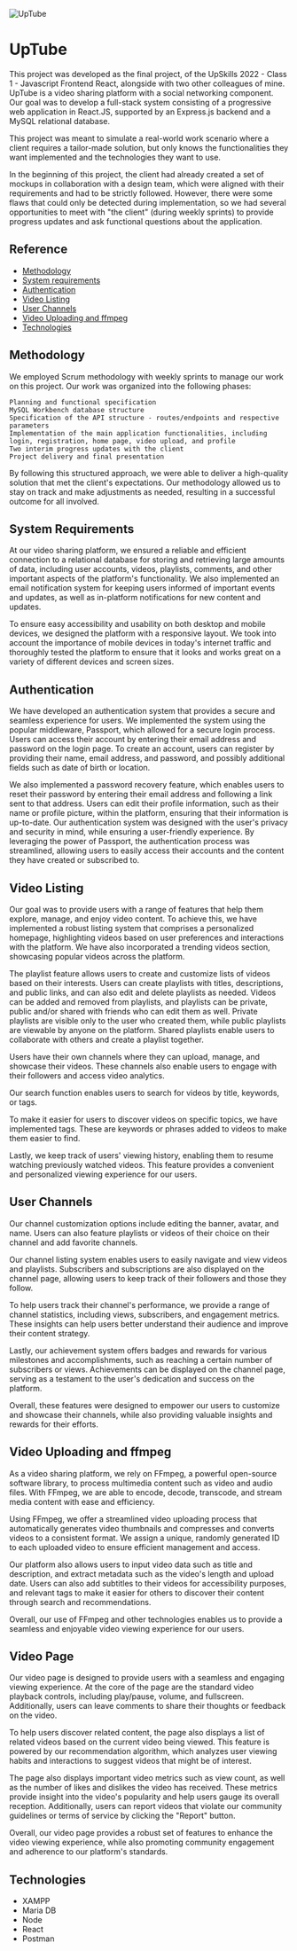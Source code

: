 ![UpTube](uptube.png)

# UpTube

This project was developed as the final project, of the UpSkills 2022 - Class 1 - Javascript Frontend React, alongside with two other colleagues of mine.
UpTube is a video sharing platform with a social networking component. Our goal was to develop a full-stack system consisting of a progressive web application in React.JS, supported by an Express.js backend and a MySQL relational database.

This project was meant to simulate a real-world work scenario where a client requires a tailor-made solution, but only knows the functionalities they want implemented and the technologies they want to use.

In the beginning of this project, the client had already created a set of mockups in collaboration with a design team, which were aligned with their requirements and had to be strictly followed. However, there were some flaws that could only be detected during implementation, so we had several opportunities to meet with "the client" (during weekly sprints) to provide progress updates and ask functional questions about the application. 


## Reference

- [Methodology](#Methodology)
- [System requirements](#SystemRequirements)
- [Authentication](#Authentication)
- [Video Listing](#VideoListing)
- [User Channels](#UserChannels)
- [Video Uploading and ffmpeg](#VideoUploadingandffmpeg)
- [Technologies](#Technologies)


## Methodology

We employed Scrum methodology with weekly sprints to manage our work on this project. Our work was organized into the following phases:

    Planning and functional specification
    MySQL Workbench database structure
    Specification of the API structure - routes/endpoints and respective parameters
    Implementation of the main application functionalities, including login, registration, home page, video upload, and profile
    Two interim progress updates with the client
    Project delivery and final presentation

By following this structured approach, we were able to deliver a high-quality solution that met the client's expectations. Our methodology allowed us to stay on track and make adjustments as needed, resulting in a successful outcome for all involved.

## System Requirements

At our video sharing platform, we ensured a reliable and efficient connection to a relational database for storing and retrieving large amounts of data, including user accounts, videos, playlists, comments, and other important aspects of the platform's functionality. We also implemented an email notification system for keeping users informed of important events and updates, as well as in-platform notifications for new content and updates.

To ensure easy accessibility and usability on both desktop and mobile devices, we designed the platform with a responsive layout. We took into account the importance of mobile devices in today's internet traffic and thoroughly tested the platform to ensure that it looks and works great on a variety of different devices and screen sizes.

## Authentication

We have developed an authentication system that provides a secure and seamless experience for users. We implemented the system using the popular middleware, Passport, which allowed for a secure login process. Users can access their account by entering their email address and password on the login page. To create an account, users can register by providing their name, email address, and password, and possibly additional fields such as date of birth or location.

We also implemented a password recovery feature, which enables users to reset their password by entering their email address and following a link sent to that address. Users can edit their profile information, such as their name or profile picture, within the platform, ensuring that their information is up-to-date. Our authentication system was designed with the user's privacy and security in mind, while ensuring a user-friendly experience. By leveraging the power of Passport, the authentication process was streamlined, allowing users to easily access their accounts and the content they have created or subscribed to.

## Video Listing

Our goal was to provide users with a range of features that help them explore, manage, and enjoy video content. To achieve this, we have implemented a robust listing system that comprises a personalized homepage, highlighting videos based on user preferences and interactions with the platform. We have also incorporated a trending videos section, showcasing popular videos across the platform.

The playlist feature allows users to create and customize lists of videos based on their interests. Users can create playlists with titles, descriptions, and public links, and can also edit and delete playlists as needed. Videos can be added and removed from playlists, and playlists can be private, public and/or shared with friends who can edit them as well. Private playlists are visible only to the user who created them, while public playlists are viewable by anyone on the platform. Shared playlists enable users to collaborate with others and create a playlist together.

Users have their own channels where they can upload, manage, and showcase their videos. These channels also enable users to engage with their followers and access video analytics.

Our search function enables users to search for videos by title, keywords, or tags.

To make it easier for users to discover videos on specific topics, we have implemented tags. These are keywords or phrases added to videos to make them easier to find.

Lastly, we keep track of users' viewing history, enabling them to resume watching previously watched videos. This feature provides a convenient and personalized viewing experience for our users.

## User Channels

Our channel customization options include editing the banner, avatar, and name. Users can also feature playlists or videos of their choice on their channel and add favorite channels.

Our channel listing system enables users to easily navigate and view videos and playlists. Subscribers and subscriptions are also displayed on the channel page, allowing users to keep track of their followers and those they follow.

To help users track their channel's performance, we provide a range of channel statistics, including views, subscribers, and engagement metrics. These insights can help users better understand their audience and improve their content strategy.

Lastly, our achievement system offers badges and rewards for various milestones and accomplishments, such as reaching a certain number of subscribers or views. Achievements can be displayed on the channel page, serving as a testament to the user's dedication and success on the platform.

Overall, these features were designed to empower our users to customize and showcase their channels, while also providing valuable insights and rewards for their efforts.

## Video Uploading and ffmpeg

As a video sharing platform, we rely on FFmpeg, a powerful open-source software library, to process multimedia content such as video and audio files. With FFmpeg, we are able to encode, decode, transcode, and stream media content with ease and efficiency.

Using FFmpeg, we offer a streamlined video uploading process that automatically generates video thumbnails and compresses and converts videos to a consistent format. We assign a unique, randomly generated ID to each uploaded video to ensure efficient management and access.

Our platform also allows users to input video data such as title and description, and extract metadata such as the video's length and upload date. Users can also add subtitles to their videos for accessibility purposes, and relevant tags to make it easier for others to discover their content through search and recommendations.

Overall, our use of FFmpeg and other technologies enables us to provide a seamless and enjoyable video viewing experience for our users.

## Video Page

Our video page is designed to provide users with a seamless and engaging viewing experience. At the core of the page are the standard video playback controls, including play/pause, volume, and fullscreen. Additionally, users can leave comments to share their thoughts or feedback on the video.

To help users discover related content, the page also displays a list of related videos based on the current video being viewed. This feature is powered by our recommendation algorithm, which analyzes user viewing habits and interactions to suggest videos that might be of interest.

The page also displays important video metrics such as view count, as well as the number of likes and dislikes the video has received. These metrics provide insight into the video's popularity and help users gauge its overall reception. Additionally, users can report videos that violate our community guidelines or terms of service by clicking the "Report" button.

Overall, our video page provides a robust set of features to enhance the video viewing experience, while also promoting community engagement and adherence to our platform's standards.

## Technologies

- XAMPP
- Maria DB
- Node
- React
- Postman
